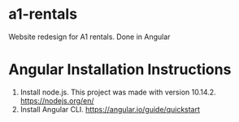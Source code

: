 # a1-rentals
Website redesign for A1 rentals. Done in Angular



# Angular Installation Instructions
1. Install node.js. This project was made with version 10.14.2. https://nodejs.org/en/
2. Install Angular CLI. https://angular.io/guide/quickstart
